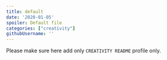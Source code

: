 ```yaml
---
title: default
date: '2020-01-05'
spoiler: Default file
categories: ["creativity"]
githubUsername: ''
---
```


Please make sure here add only `CREATIVITY README` profile only.
